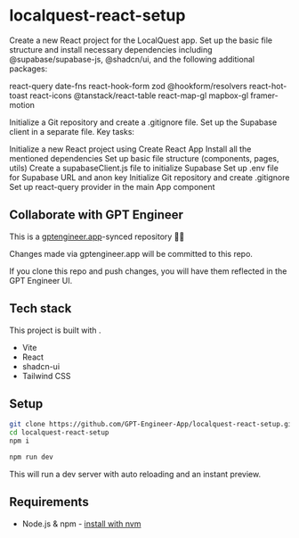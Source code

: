 # localquest-react-setup

Create a new React project for the LocalQuest app. Set up the basic file structure and install necessary dependencies including @supabase/supabase-js, @shadcn/ui, and the following additional packages:

react-query
date-fns
react-hook-form
zod
@hookform/resolvers
react-hot-toast
react-icons
@tanstack/react-table
react-map-gl
mapbox-gl
framer-motion

Initialize a Git repository and create a .gitignore file. Set up the Supabase client in a separate file.
Key tasks:

Initialize a new React project using Create React App
Install all the mentioned dependencies
Set up basic file structure (components, pages, utils)
Create a supabaseClient.js file to initialize Supabase
Set up .env file for Supabase URL and anon key
Initialize Git repository and create .gitignore
Set up react-query provider in the main App component

## Collaborate with GPT Engineer

This is a [gptengineer.app](https://gptengineer.app)-synced repository 🌟🤖

Changes made via gptengineer.app will be committed to this repo.

If you clone this repo and push changes, you will have them reflected in the GPT Engineer UI.

## Tech stack

This project is built with .

- Vite
- React
- shadcn-ui
- Tailwind CSS

## Setup

```sh
git clone https://github.com/GPT-Engineer-App/localquest-react-setup.git
cd localquest-react-setup
npm i
```

```sh
npm run dev
```

This will run a dev server with auto reloading and an instant preview.

## Requirements

- Node.js & npm - [install with nvm](https://github.com/nvm-sh/nvm#installing-and-updating)
